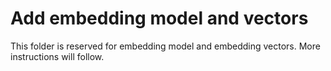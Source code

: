 # Add embedding model and vectors

This folder is reserved for embedding model and embedding vectors. More instructions will follow.

